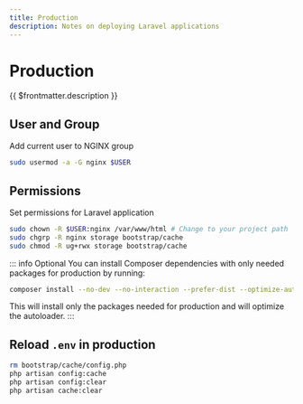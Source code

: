 ```yaml
---
title: Production
description: Notes on deploying Laravel applications
---
```


# Production

{{ $frontmatter.description }}

## User and Group

Add current user to NGINX group

```sh
sudo usermod -a -G nginx $USER
```

## Permissions

Set permissions for Laravel application

```sh
sudo chown -R $USER:nginx /var/www/html # Change to your project path
sudo chgrp -R nginx storage bootstrap/cache
sudo chmod -R ug+rwx storage bootstrap/cache
```

::: info Optional
You can install Composer dependencies with only needed packages for production by running:

```sh
composer install --no-dev --no-interaction --prefer-dist --optimize-autoloader
```

This will install only the packages needed for production and will optimize the autoloader.
:::

## Reload `.env` in production

```sh
rm bootstrap/cache/config.php
php artisan config:cache
php artisan config:clear
php artisan cache:clear
```
